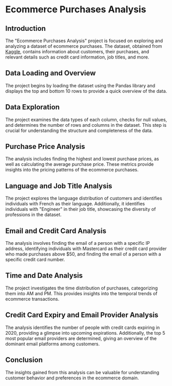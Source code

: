 # Ecommerce Purchases Analysis

## Introduction
The "Ecommerce Purchases Analysis" project is focused on exploring and analyzing a dataset of ecommerce purchases. The dataset, obtained from [Kaggle](https://www.kaggle.com/datasets/utkarsharya/ecommerce-purchases), contains information about customers, their purchases, and relevant details such as credit card information, job titles, and more.

## Data Loading and Overview
The project begins by loading the dataset using the Pandas library and displays the top and bottom 10 rows to provide a quick overview of the data.

## Data Exploration
The project examines the data types of each column, checks for null values, and determines the number of rows and columns in the dataset. This step is crucial for understanding the structure and completeness of the data.

## Purchase Price Analysis
The analysis includes finding the highest and lowest purchase prices, as well as calculating the average purchase price. These metrics provide insights into the pricing patterns of the ecommerce purchases.

## Language and Job Title Analysis
The project explores the language distribution of customers and identifies individuals with French as their language. Additionally, it identifies individuals with "Engineer" in their job title, showcasing the diversity of professions in the dataset.

## Email and Credit Card Analysis
The analysis involves finding the email of a person with a specific IP address, identifying individuals with Mastercard as their credit card provider who made purchases above $50, and finding the email of a person with a specific credit card number.

## Time and Date Analysis
The project investigates the time distribution of purchases, categorizing them into AM and PM. This provides insights into the temporal trends of ecommerce transactions.

## Credit Card Expiry and Email Provider Analysis
The analysis identifies the number of people with credit cards expiring in 2020, providing a glimpse into upcoming expirations. Additionally, the top 5 most popular email providers are determined, giving an overview of the dominant email platforms among customers.

## Conclusion
The insights gained from this analysis can be valuable for understanding customer behavior and preferences in the ecommerce domain.
